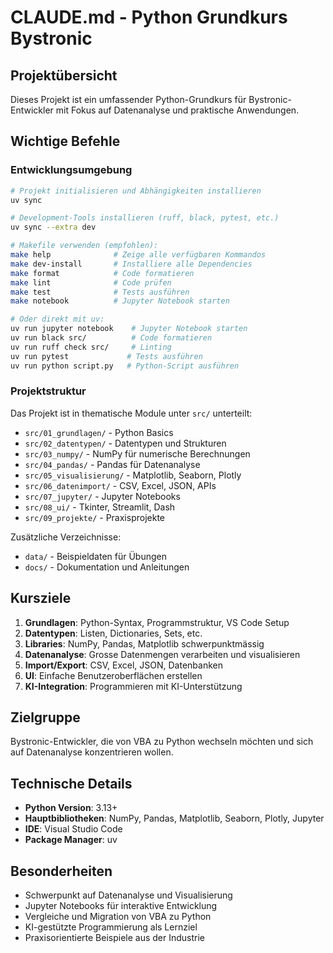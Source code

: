 # CLAUDE.md - Python Grundkurs Bystronic

## Projektübersicht

Dieses Projekt ist ein umfassender Python-Grundkurs für Bystronic-Entwickler mit Fokus auf Datenanalyse und praktische Anwendungen.

## Wichtige Befehle

### Entwicklungsumgebung
```bash
# Projekt initialisieren und Abhängigkeiten installieren
uv sync

# Development-Tools installieren (ruff, black, pytest, etc.)
uv sync --extra dev

# Makefile verwenden (empfohlen):
make help              # Zeige alle verfügbaren Kommandos
make dev-install       # Installiere alle Dependencies
make format            # Code formatieren
make lint              # Code prüfen
make test              # Tests ausführen
make notebook          # Jupyter Notebook starten

# Oder direkt mit uv:
uv run jupyter notebook    # Jupyter Notebook starten
uv run black src/          # Code formatieren
uv run ruff check src/     # Linting
uv run pytest             # Tests ausführen
uv run python script.py   # Python-Script ausführen
```

### Projektstruktur

Das Projekt ist in thematische Module unter `src/` unterteilt:
- `src/01_grundlagen/` - Python Basics
- `src/02_datentypen/` - Datentypen und Strukturen  
- `src/03_numpy/` - NumPy für numerische Berechnungen
- `src/04_pandas/` - Pandas für Datenanalyse
- `src/05_visualisierung/` - Matplotlib, Seaborn, Plotly
- `src/06_datenimport/` - CSV, Excel, JSON, APIs
- `src/07_jupyter/` - Jupyter Notebooks
- `src/08_ui/` - Tkinter, Streamlit, Dash
- `src/09_projekte/` - Praxisprojekte

Zusätzliche Verzeichnisse:
- `data/` - Beispieldaten für Übungen
- `docs/` - Dokumentation und Anleitungen

## Kursziele

1. **Grundlagen**: Python-Syntax, Programmstruktur, VS Code Setup
2. **Datentypen**: Listen, Dictionaries, Sets, etc.
3. **Libraries**: NumPy, Pandas, Matplotlib schwerpunktmässig
4. **Datenanalyse**: Grosse Datenmengen verarbeiten und visualisieren
5. **Import/Export**: CSV, Excel, JSON, Datenbanken
6. **UI**: Einfache Benutzeroberflächen erstellen
7. **KI-Integration**: Programmieren mit KI-Unterstützung

## Zielgruppe

Bystronic-Entwickler, die von VBA zu Python wechseln möchten und sich auf Datenanalyse konzentrieren wollen.

## Technische Details

- **Python Version**: 3.13+
- **Hauptbibliotheken**: NumPy, Pandas, Matplotlib, Seaborn, Plotly, Jupyter
- **IDE**: Visual Studio Code
- **Package Manager**: uv

## Besonderheiten

- Schwerpunkt auf Datenanalyse und Visualisierung
- Jupyter Notebooks für interaktive Entwicklung
- Vergleiche und Migration von VBA zu Python
- KI-gestützte Programmierung als Lernziel
- Praxisorientierte Beispiele aus der Industrie